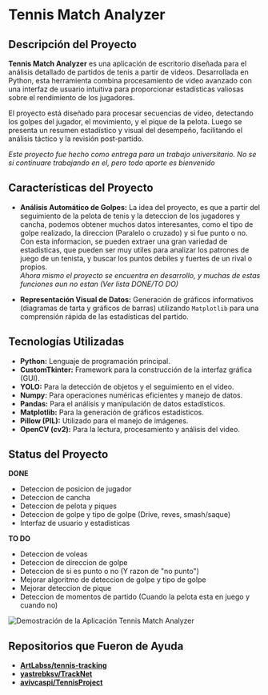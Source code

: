# Tennis Match Analyzer

## Descripción del Proyecto

**Tennis Match Analyzer** es una aplicación de escritorio diseñada para el análisis detallado de partidos de tenis a partir de videos. Desarrollada en Python, esta herramienta combina procesamiento de video avanzado con una interfaz de usuario intuitiva para proporcionar estadísticas valiosas sobre el rendimiento de los jugadores.

El proyecto está diseñado para procesar secuencias de video, detectando los golpes del jugador, el movimiento, y el pique de la pelota. Luego se presenta un resumen estadístico y visual del desempeño, facilitando el análisis táctico y la revisión post-partido. 

_Este proyecto fue hecho como entrega para un trabajo universitario. No se si continuare trabajando en el, pero todo aporte es bienvenido_

## Características del Proyecto

* **Análisis Automático de Golpes:** La idea del proyecto, es que a partir del seguimiento de la pelota de tenis y la deteccion de los jugadores y cancha, podemos obtener muchos datos interesantes, como el tipo de golpe realizado, la direccion (Paralelo o cruzado) y si fue punto o no.  
Con esta informacion, se pueden extraer una gran variedad de estadisticas, que pueden ser muy utiles para analizar los patrones de juego de un tenista, y buscar los puntos debiles y fuertes de un rival o propios.  
_Ahora mismo el proyecto se encuentra en desarrollo, y muchas de estas funciones aun no estan (Ver lista DONE/TO DO)_  

* **Representación Visual de Datos:** Generación de gráficos informativos (diagramas de tarta y gráficos de barras) utilizando `Matplotlib` para una comprensión rápida de las estadísticas del partido.


## Tecnologías Utilizadas

* **Python:** Lenguaje de programación principal.
* **CustomTkinter:** Framework para la construcción de la interfaz gráfica (GUI).
* **YOLO:** Para la detección de objetos y el seguimiento en el video.
* **Numpy:** Para operaciones numéricas eficientes y manejo de datos.
* **Pandas:** Para el análisis y manipulación de datos estadísticos.
* **Matplotlib:** Para la generación de gráficos estadísticos.
* **Pillow (PIL):** Utilizado para el manejo de imágenes.
* **OpenCV (cv2):** Para la lectura, procesamiento y análisis del video.

## Status del Proyecto

**DONE**  
- Deteccion de posicion de jugador
- Deteccion de cancha
- Deteccion de pelota y piques
- Deteccion de golpe y tipo de golpe (Drive, reves, smash/saque)
- Interfaz de usuario y estadisticas

**TO DO**
- Deteccion de voleas
- Deteccion de direccion de golpe
- Deteccion de si es punto o no (Y razon de "no punto")
- Mejorar algoritmo de deteccion de golpe y tipo de golpe
- Mejorar deteccion de pique 
- Deteccion de momentos de partido (Cuando la pelota esta en juego y cuando no)

![Demostración de la Aplicación Tennis Match Analyzer](assets/demo_video.gif)

## Repositorios que Fueron de Ayuda
* **[ArtLabss/tennis-tracking](https://github.com/ArtLabss/tennis-tracking)**
* **[yastrebksv/TrackNet](https://github.com/yastrebksv/TrackNet)**
* **[avivcaspi/TennisProject](https://github.com/avivcaspi/TennisProject)**